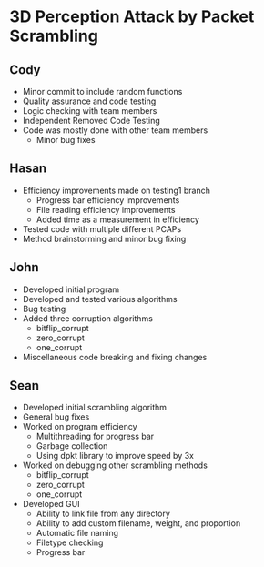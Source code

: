 # 3D Perception Attack by Packet Scrambling

## Cody

- Minor commit to include random functions
- Quality assurance and code testing
- Logic checking with team members
- Independent Removed Code Testing
- Code was mostly done with other team members
  - Minor bug fixes

## Hasan

- Efficiency improvements made on testing1 branch
  - Progress bar efficiency improvements
  - File reading efficiency improvements
  - Added time as a measurement in efficiency
- Tested code with multiple different PCAPs
- Method brainstorming and minor bug fixing


## John

- Developed initial program
- Developed and tested various algorithms
- Bug testing
- Added three corruption algorithms
  - bitflip_corrupt
  - zero_corrupt
  - one_corrupt
- Miscellaneous code breaking and fixing changes

## Sean

- Developed initial scrambling algorithm
- General bug fixes
- Worked on program efficiency
  - Multithreading for progress bar
  - Garbage collection
  - Using dpkt library to improve speed by 3x
- Worked on debugging other scrambling methods
  - bitflip_corrupt
  - zero_corrupt
  - one_corrupt
- Developed GUI
  - Ability to link file from any directory
  - Ability to add custom filename, weight, and proportion
  - Automatic file naming
  - Filetype checking
  - Progress bar

